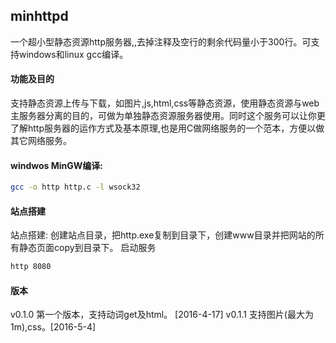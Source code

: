 ## minhttpd

一个超小型静态资源http服务器,,去掉注释及空行的剩余代码量小于300行。可支持windows和linux gcc编译。

#### 功能及目的

支持静态资源上传与下载，如图片,js,html,css等静态资源，使用静态资源与web主服务器分离的目的，可做为单独静态资源服务器使用。同时这个服务可以让你更了解http服务器的运作方式及基本原理,也是用C做网络服务的一个范本，方便以做其它网络服务。

#### windwos MinGW编译:
``` bash
gcc -o http http.c -l wsock32
```

#### 站点搭建
站点搭建:
创建站点目录，把http.exe复制到目录下，创建www目录并把网站的所有静态页面copy到目录下。
启动服务
``` bash
http 8080
```

#### 版本
v0.1.0 第一个版本，支持动词get及html。 [2016-4-17]
v0.1.1 支持图片(最大为1m),css。[2016-5-4]


